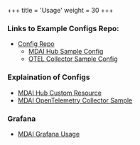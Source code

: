 +++
title = 'Usage'
weight = 30
+++

### Links to Example Configs Repo:
- [Config Repo](https://github.com/DecisiveAI/configs)
  - [MDAI Hub Sample Config](https://github.com/DecisiveAI/configs/blob/main/mdai_v1_mdaihub_sample_config_0_6_0.yaml)
  - [OTEL Collector Sample Config](https://github.com/DecisiveAI/configs/blob/main/mdai_v1_opentelemetry_collector_sample_config_0_6_0.yaml)

### Explaination of Configs
- [MDAI Hub Custom Resource](mdai_custom_resource_config.md)
- [MDAI OpenTelemetry Collector Sample](otel_collector_sample_config.md)

### Grafana
- [MDAI Grafana Usage](grafana.md)


